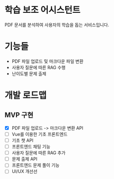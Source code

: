 # 학습 보조 어시스턴트

PDF 문서를 분석하여 사용자의 학습을 돕는 서비스입니다.

# 기능들

- PDF 파일 업로드 및 마크다운 파일 변환
- 사용자 질문에 따른 RAG 수행
- 난이도별 문제 출제

# 개발 로드맵

## MVP 구현

- [x] PDF 파일 업로드 -> 마크다운 변환 API
- [ ] Vue를 이용한 기초 프론트엔드
- [ ] 기초 챗 API
- [ ] 프론트엔드 채팅 기능
- [ ] 사용자 질문에 따른 RAG 추가
- [ ] 문제 출제 API
- [ ] 프론트엔드 문제 풀이 기능
- [ ] UI/UX 개선선